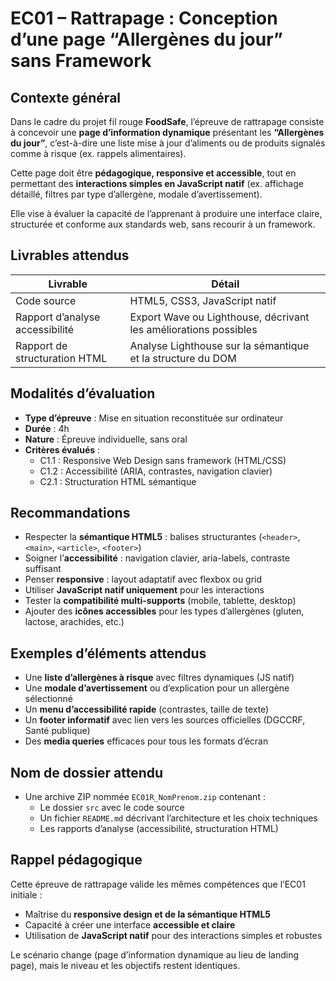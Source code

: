 # EC01 – Rattrapage : Conception d’une page “Allergènes du jour” sans Framework

## Contexte général

Dans le cadre du projet fil rouge **FoodSafe**, l’épreuve de rattrapage consiste à concevoir une
**page d’information dynamique** présentant les **“Allergènes du jour”**, c’est-à-dire une liste mise à jour d’aliments
ou de produits signalés comme à risque (ex. rappels alimentaires).

Cette page doit être **pédagogique, responsive et accessible**, tout en permettant des
**interactions simples en JavaScript natif** (ex. affichage détaillé, filtres par type d’allergène, modale
d’avertissement).

Elle vise à évaluer la capacité de l’apprenant à produire une interface claire, structurée et conforme aux standards
web, sans recourir à un framework.

## Livrables attendus

| Livrable                        | Détail                                                           |
|---------------------------------|------------------------------------------------------------------|
| Code source                     | HTML5, CSS3, JavaScript natif                                    |
| Rapport d’analyse accessibilité | Export Wave ou Lighthouse, décrivant les améliorations possibles |
| Rapport de structuration HTML   | Analyse Lighthouse sur la sémantique et la structure du DOM      |

## Modalités d’évaluation

- **Type d’épreuve** : Mise en situation reconstituée sur ordinateur
- **Durée** : 4h
- **Nature** : Épreuve individuelle, sans oral
- **Critères évalués** :
    - C1.1 : Responsive Web Design sans framework (HTML/CSS)
    - C1.2 : Accessibilité (ARIA, contrastes, navigation clavier)
    - C2.1 : Structuration HTML sémantique

## Recommandations

- Respecter la **sémantique HTML5** : balises structurantes (`<header>`, `<main>`, `<article>`, `<footer>`)
- Soigner l’**accessibilité** : navigation clavier, aria-labels, contraste suffisant
- Penser **responsive** : layout adaptatif avec flexbox ou grid
- Utiliser **JavaScript natif uniquement** pour les interactions
- Tester la **compatibilité multi-supports** (mobile, tablette, desktop)
- Ajouter des **icônes accessibles** pour les types d’allergènes (gluten, lactose, arachides, etc.)

## Exemples d’éléments attendus

- Une **liste d’allergènes à risque** avec filtres dynamiques (JS natif)
- Une **modale d’avertissement** ou d’explication pour un allergène sélectionné
- Un **menu d’accessibilité rapide** (contrastes, taille de texte)
- Un **footer informatif** avec lien vers les sources officielles (DGCCRF, Santé publique)
- Des **media queries** efficaces pour tous les formats d’écran

## Nom de dossier attendu

- Une archive ZIP nommée `EC01R_NomPrenom.zip` contenant :
    - Le dossier `src` avec le code source
    - Un fichier `README.md` décrivant l’architecture et les choix techniques
    - Les rapports d’analyse (accessibilité, structuration HTML)

## Rappel pédagogique

Cette épreuve de rattrapage valide les mêmes compétences que l’EC01 initiale :

- Maîtrise du **responsive design et de la sémantique HTML5**
- Capacité à créer une interface **accessible et claire**
- Utilisation de **JavaScript natif** pour des interactions simples et robustes

Le scénario change (page d’information dynamique au lieu de landing page), mais le niveau et les objectifs restent
identiques.
